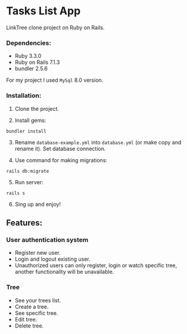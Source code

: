 # Tasks List App
LinkTree clone project on Ruby on Rails.


### Dependencies:

* Ruby 3.3.0
* Ruby on Rails 7.1.3
* bundler 2.5.6

For my project I used `MySql` 8.0 version.

### Installation:

1. Clone the project.

2. Install gems:
```commandline
bundler install
```
3. Rename `database-example.yml` into `database.yml` (or make copy and rename it). Set database connection.

4. Use command for making migrations:
```commandline
rails db:migrate
```
5. Run server:
```commandline
rails s
```
6. Sing up and enjoy!

## Features:

### User authentication system
* Register new user.
* Login and logout existing user.
* Unauthorized users can only register, login or watch specific tree, another  functionality will be unavailable.


### Tree
* See your trees list.
* Create a tree.
* See specific tree.
* Edit tree.
* Delete tree.
